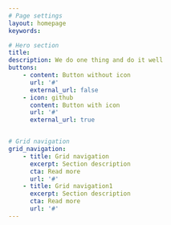 ```yaml
---
# Page settings
layout: homepage
keywords:

# Hero section
title: 
description: We do one thing and do it well
buttons:
    - content: Button without icon
      url: '#'
      external_url: false
    - icon: github
      content: Button with icon
      url: '#'
      external_url: true


# Grid navigation
grid_navigation:
    - title: Grid navigation
      excerpt: Section description
      cta: Read more
      url: '#'
    - title: Grid navigation1
      excerpt: Section description
      cta: Read more
      url: '#'
---
```

